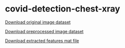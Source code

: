 # covid-detection-chest-xray

[Download original image dataset](https://drive.google.com/file/d/13jZ3cJLCNJoQ-YuoZwB-z3I6NKEiXloq/view?usp=sharing)

[Download preprocessed image dataset](https://drive.google.com/file/d/1PFK_uXuwo8mBOjj82nw6W4N-9ss0N45p/view?usp=sharing)

[Download extracted features mat file](https://drive.google.com/file/d/1AVN66IRWoiiemjmnTSOTG6HhNRq0bnUx/view?usp=sharing)
